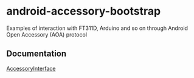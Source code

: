 # android-accessory-bootstrap
Examples of interaction with FT311D, Arduino and so on through Android Open Accessory (AOA) protocol

## Documentation
[AccessoryInterface](/doc/AccessoryInterface.md)
